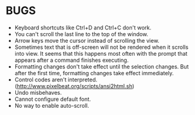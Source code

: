 BUGS
====

* Keyboard shortcuts like Ctrl+D and Ctrl+C don't work.
* You can't scroll the last line to the top of the window.
* Arrow keys move the cursor instead of scrolling the view.
* Sometimes text that is off-screen will not be rendered when it scrolls into view. It seems that this happens most often with the prompt that appears after a command finishes executing.
* Formatting changes don't take effect until the selection changes. But after the first time, formatting changes take effect immediately.
* Control codes aren't interpreted. (http://www.pixelbeat.org/scripts/ansi2html.sh)
* Undo misbehaves.
* Cannot configure default font.
* No way to enable auto-scroll.
